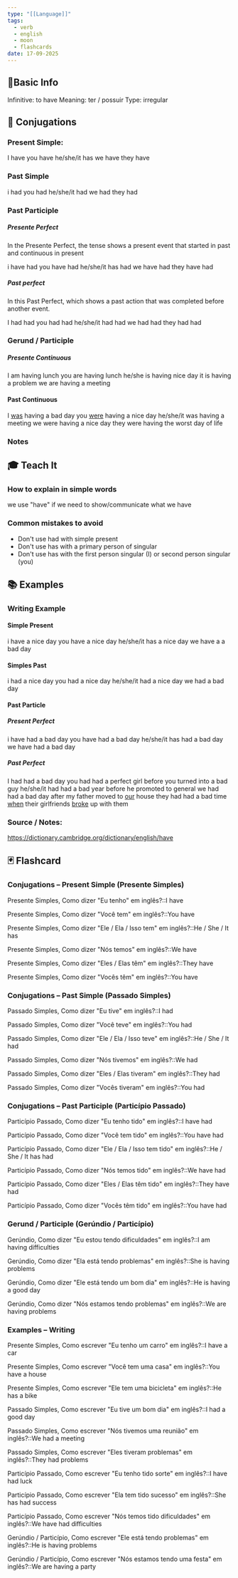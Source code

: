 ```yaml
---
type: "[[Language]]"
tags:
  - verb
  - english
  - moon
  - flashcards
date: 17-09-2025
---
```

## 📌Basic Info

Infinitive: to have
Meaning: ter / possuir
Type: irregular
## 📝 Conjugations
### Present Simple: 
I have
you have
he/she/it has
we have
they have
### Past Simple 
i had
you had
he/she/it had
we had
they had
### Past Participle 

##### Presente Perfect

In the Presente Perfect, the tense shows a present event that started in past and continuous in present

i have had
you have had
he/she/it has had
we have had
they have had

##### Past perfect

In this Past Perfect, which shows a past action that was completed before another event.

I had had
you had had
he/she/it had had
we had had
they had had
### Gerund / Participle 
##### Presente Continuous
I am having lunch
you are having lunch
he/she is having nice day
it is having a problem
we are having a meeting
#### Past Continuous
I [was](be) having a bad day
you [were](be) having a nice day
he/she/it was having a meeting
we were having a nice day
they were having the worst day of life
### Notes

## 🎓 Teach It
### How to explain in simple words
we use "have" if we need to show/communicate what we have
### Common mistakes to avoid
- Don't use had with simple present
- Don't use has with a primary person of singular
- Don't use has with the first person singular (I) or second person singular (you)
## 📚 Examples
### Writing Example

#### Simple Present
i have a nice day
you have a nice day
he/she/it has a nice day
we have a a bad day
#### Simples Past
i had a nice day
you had a nice day
he/she/it had a nice day
we had a bad day

#### Past Particle
##### Present Perfect
i have had a bad day
you have had a bad day
he/she/it has had a bad day
we have had a bad day
##### Past Perfect
I had had a bad day
you had had a perfect girl before you turned into a bad guy
he/she/it had had a bad year before he promoted to general
we had had a bad day after my father moved to [our](https://dictionary.cambridge.org/dictionary/english/our) house
they had had a bad time [when](https://dictionary.cambridge.org/dictionary/english/when) their girlfriends [broke](https://dictionary.cambridge.org/dictionary/english/broke) up with them

### Source / Notes: 
https://dictionary.cambridge.org/dictionary/english/have
## 🃏 Flashcard
### Conjugations – Present Simple (Presente Simples)
Presente Simples, Como dizer "Eu tenho" em inglês?::I have
<!--SR:!2025-10-09,15,290-->
Presente Simples, Como dizer "Você tem" em inglês?::You have
<!--SR:!2025-10-06,12,270-->
Presente Simples, Como dizer "Ele / Ela / Isso tem" em inglês?::He / She / It has
<!--SR:!2025-10-01,7,250-->
Presente Simples, Como dizer "Nós temos" em inglês?::We have
<!--SR:!2025-10-04,10,270-->
Presente Simples, Como dizer "Eles / Elas têm" em inglês?::They have
<!--SR:!2025-10-05,11,270-->
Presente Simples, Como dizer "Vocês têm" em inglês?::You have
<!--SR:!2025-10-05,11,270-->
### Conjugations – Past Simple (Passado Simples)
Passado Simples, Como dizer "Eu tive" em inglês?::I had
<!--SR:!2025-10-06,12,270-->
Passado Simples, Como dizer "Você teve" em inglês?::You had
<!--SR:!2025-10-01,7,250-->
Passado Simples, Como dizer "Ele / Ela / Isso teve" em inglês?::He / She / It had
<!--SR:!2025-09-27,3,230-->
Passado Simples, Como dizer "Nós tivemos" em inglês?::We had
<!--SR:!2025-10-05,11,270-->
Passado Simples, Como dizer "Eles / Elas tiveram" em inglês?::They had
<!--SR:!2025-09-26,2,210-->
Passado Simples, Como dizer "Vocês tiveram" em inglês?::You had
<!--SR:!2025-10-06,12,270-->
### Conjugations – Past Participle (Particípio Passado)
Particípio Passado, Como dizer "Eu tenho tido" em inglês?::I have had
<!--SR:!2025-09-29,5,230-->
Particípio Passado, Como dizer "Você tem tido" em inglês?::You have had
<!--SR:!2025-10-01,7,250-->
Particípio Passado, Como dizer "Ele / Ela / Isso tem tido" em inglês?::He / She / It has had
<!--SR:!2025-09-26,2,230-->
Particípio Passado, Como dizer "Nós temos tido" em inglês?::We have had
<!--SR:!2025-10-04,10,270-->
Particípio Passado, Como dizer "Eles / Elas têm tido" em inglês?::They have had
<!--SR:!2025-09-26,2,210-->
Particípio Passado, Como dizer "Vocês têm tido" em inglês?::You have had
<!--SR:!2025-10-01,7,250-->
### Gerund / Participle (Gerúndio / Particípio)
Gerúndio, Como dizer "Eu estou tendo dificuldades" em inglês?::I am having difficulties
<!--SR:!2025-09-25,1,190-->
Gerúndio, Como dizer "Ela está tendo problemas" em inglês?::She is having problems
<!--SR:!2025-09-27,3,230-->
Gerúndio, Como dizer "Ele está tendo um bom dia" em inglês?::He is having a good day
<!--SR:!2025-09-26,2,230-->
Gerúndio, Como dizer "Nós estamos tendo problemas" em inglês?::We are having problems
<!--SR:!2025-09-26,2,210-->
### Examples – Writing
Presente Simples, Como escrever "Eu tenho um carro" em inglês?::I have a car
<!--SR:!2025-10-06,12,270-->
Presente Simples, Como escrever "Você tem uma casa" em inglês?::You have a house
<!--SR:!2025-10-05,11,270-->
Presente Simples, Como escrever "Ele tem uma bicicleta" em inglês?::He has a bike
<!--SR:!2025-09-26,2,230-->
Passado Simples, Como escrever "Eu tive um bom dia" em inglês?::I had a good day
<!--SR:!2025-09-26,2,230-->
Passado Simples, Como escrever "Nós tivemos uma reunião" em inglês?::We had a meeting
<!--SR:!2025-10-02,8,250-->
Passado Simples, Como escrever "Eles tiveram problemas" em inglês?::They had problems
<!--SR:!2025-09-25,1,190-->
Particípio Passado, Como escrever "Eu tenho tido sorte" em inglês?::I have had luck
<!--SR:!2025-10-01,7,250-->
Particípio Passado, Como escrever "Ela tem tido sucesso" em inglês?::She has had success
<!--SR:!2025-09-26,2,210-->
Particípio Passado, Como escrever "Nós temos tido dificuldades" em inglês?::We have had difficulties
<!--SR:!2025-10-01,7,250-->
Gerúndio / Particípio, Como escrever "Ele está tendo problemas" em inglês?::He is having problems
<!--SR:!2025-09-29,5,230-->
Gerúndio / Particípio, Como escrever "Nós estamos tendo uma festa" em inglês?::We are having a party
<!--SR:!2025-09-25,1,210-->
